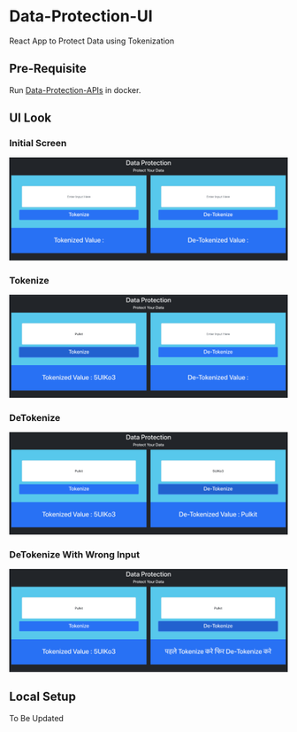 # Data-Protection-UI
React App to Protect Data using Tokenization

## Pre-Requisite
Run [Data-Protection-APIs](https://github.com/pulkits1998/data-protection-apis) in docker.

## UI Look
### Initial Screen
![InitialScreen](images/InitialScreen.png)

### Tokenize
![TokenizeScreen](images/TokenizeScreen.png)

### DeTokenize
![DeTokenizeScreen](images/DeTokenizeScreen.png)

### DeTokenize With Wrong Input
![DeTokenizeWithWrongInputScreen](images/DeTokenizeWithWrongInputScreen.png)

## Local Setup
To Be Updated
